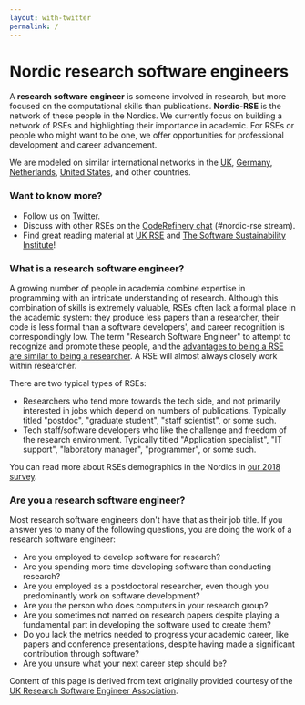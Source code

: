 ```yaml
---
layout: with-twitter
permalink: /
---
```


# Nordic research software engineers

A **research software engineer** is someone involved in research, but
more focused on the computational skills than publications.
**Nordic-RSE** is the network of these people in the Nordics.  We
currently focus on building a network of RSEs and highlighting their
importance in academic.  For RSEs or people who might want to be one,
we offer opportunities for professional development and career
advancement.

We are modeled on similar international networks in the
[UK](https://rse.ac.uk), [Germany](https://de-rse.org),
[Netherlands](https://nl-rse.org/), [United
States](https://us-rse.org), and other countries.


### Want to know more?

- Follow us on [Twitter](https://twitter.com/nordic_rse).
- Discuss with other RSEs on the [CodeRefinery chat](https://coderefinery.zulipchat.com) (#nordic-rse stream).
- Find great reading material at [UK RSE](https://rse.ac.uk) and [The Software Sustainability Institute](https://www.software.ac.uk)!


### What is a research software engineer?

A growing number of people in academia combine expertise in programming with an
intricate understanding of research. Although this combination of skills is
extremely valuable, RSEs often lack a formal place in the academic
system: they produce less papers than a researcher, their code is less
formal than a software developers', and career recognition is
correspondingly low.  The term "Research Software Engineer" to attempt
to recognize and promote these people, and the [advantages to being a
RSE are similar to being a
researcher](https://www.software.ac.uk/blog/2013-08-23-ten-reasons-be-research-software-engineer).
A RSE will almost always closely work within researcher.

There are two typical types of RSEs:
* Researchers who tend more towards the tech side, and not primarily
  interested in jobs which depend on numbers of publications.
  Typically titled "postdoc", "graduate student", "staff scientist",
  or some such.
* Tech staff/software developers who like the challenge and freedom of the
  research environment.  Typically titled "Application specialist", "IT
  support", "laboratory manager", "programmer", or some such.

You can read more about RSEs demographics in the Nordics in [our 2018
survey](https://github.com/nordic-rse/RSE_intro_survey).


### Are you a research software engineer?

Most research software engineers don't have that as their job title.  If you answer yes to many of the following
questions, you are doing the work of a research software engineer:

- Are you employed to develop software for research?
- Are you spending more time developing software than conducting research?
- Are you employed as a postdoctoral researcher, even though you predominantly work on software development?
- Are you the person who does computers in your research group?
- Are you sometimes not named on research papers despite playing a fundamental part in developing the software used to create them?
- Do you lack the metrics needed to progress your academic career, like papers
  and conference presentations, despite having made a significant contribution
  through software?
- Are you unsure what your next career step should be?

Content of this page is derived from text originally provided courtesy of the
[UK Research Software Engineer Association](https://rse.ac.uk).
